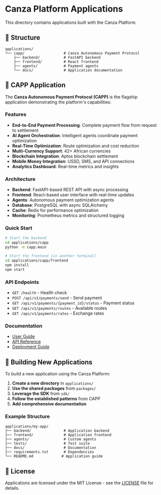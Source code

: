 # Canza Platform Applications

This directory contains applications built with the Canza Platform.

## 📁 Structure

```
applications/
└── capp/                  # Canza Autonomous Payment Protocol
    ├── backend/           # FastAPI backend
    ├── frontend/          # React frontend
    ├── agents/            # Payment agents
    └── docs/              # Application documentation
```

## 🎯 CAPP Application

The **Canza Autonomous Payment Protocol (CAPP)** is the flagship application demonstrating the platform's capabilities:

### Features

- **End-to-End Payment Processing**: Complete payment flow from request to settlement
- **AI Agent Orchestration**: Intelligent agents coordinate payment optimization
- **Real-Time Optimization**: Route optimization and cost reduction
- **Multi-Currency Support**: 42+ African currencies
- **Blockchain Integration**: Aptos blockchain settlement
- **Mobile Money Integration**: USSD, SMS, and API connections
- **Analytics Dashboard**: Real-time metrics and insights

### Architecture

- **Backend**: FastAPI-based REST API with async processing
- **Frontend**: React-based user interface with real-time updates
- **Agents**: Autonomous payment optimization agents
- **Database**: PostgreSQL with async SQLAlchemy
- **Cache**: Redis for performance optimization
- **Monitoring**: Prometheus metrics and structured logging

### Quick Start

```bash
# Start the backend
cd applications/capp
python -m capp.main

# Start the frontend (in another terminal)
cd applications/capp/frontend
npm install
npm start
```

### API Endpoints

- `GET /health` - Health check
- `POST /api/v1/payments/send` - Send payment
- `GET /api/v1/payments/{payment_id}/status` - Payment status
- `GET /api/v1/payments/routes` - Available routes
- `GET /api/v1/payments/rates` - Exchange rates

### Documentation

- [User Guide](capp/docs/user-guide.md)
- [API Reference](capp/docs/api-reference.md)
- [Deployment Guide](capp/docs/deployment.md)

## 🚀 Building New Applications

To build a new application using the Canza Platform:

1. **Create a new directory** in `applications/`
2. **Use the shared packages** from `packages/`
3. **Leverage the SDK** from `sdk/`
4. **Follow the established patterns** from CAPP
5. **Add comprehensive documentation**

### Example Structure

```
applications/my-app/
├── backend/               # Application backend
├── frontend/              # Application frontend
├── agents/                # Custom agents
├── tests/                 # Test suite
├── docs/                  # Documentation
├── requirements.txt       # Dependencies
└── README.md             # Application guide
```

## 📄 License

Applications are licensed under the MIT License - see the [LICENSE](../LICENSE) file for details. 
